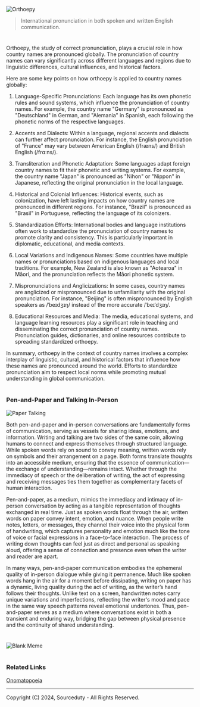 ![Orthoepy](https://github.com/sourceduty/Global_Orthoepy/assets/123030236/cc0f000f-af17-43a5-93a5-bb1f44c4d98a)

> International pronunciation in both spoken and written English communication.

#

Orthoepy, the study of correct pronunciation, plays a crucial role in how country names are pronounced globally. The pronunciation of country names can vary significantly across different languages and regions due to linguistic differences, cultural influences, and historical factors. 

Here are some key points on how orthoepy is applied to country names globally:

1. Language-Specific Pronunciations: Each language has its own phonetic rules and sound systems, which influence the pronunciation of country names. For example, the country name "Germany" is pronounced as "Deutschland" in German, and "Alemania" in Spanish, each following the phonetic norms of the respective languages.

2. Accents and Dialects: Within a language, regional accents and dialects can further affect pronunciation. For instance, the English pronunciation of "France" may vary between American English (/fræns/) and British English (/frɑːns/).

3. Transliteration and Phonetic Adaptation: Some languages adapt foreign country names to fit their phonetic and writing systems. For example, the country name "Japan" is pronounced as "Nihon" or "Nippon" in Japanese, reflecting the original pronunciation in the local language.

4. Historical and Colonial Influences: Historical events, such as colonization, have left lasting impacts on how country names are pronounced in different regions. For instance, "Brazil" is pronounced as "Brasil" in Portuguese, reflecting the language of its colonizers.

5. Standardization Efforts: International bodies and language institutions often work to standardize the pronunciation of country names to promote clarity and consistency. This is particularly important in diplomatic, educational, and media contexts.

6. Local Variations and Indigenous Names: Some countries have multiple names or pronunciations based on indigenous languages and local traditions. For example, New Zealand is also known as "Aotearoa" in Māori, and the pronunciation reflects the Māori phonetic system.

7. Mispronunciations and Anglicizations: In some cases, country names are anglicized or mispronounced due to unfamiliarity with the original pronunciation. For instance, "Beijing" is often mispronounced by English speakers as /ˈbeɪdʒɪŋ/ instead of the more accurate /ˈbeɪˈdʒɪŋ/.

8. Educational Resources and Media: The media, educational systems, and language learning resources play a significant role in teaching and disseminating the correct pronunciation of country names. Pronunciation guides, dictionaries, and online resources contribute to spreading standardized orthoepy.

In summary, orthoepy in the context of country names involves a complex interplay of linguistic, cultural, and historical factors that influence how these names are pronounced around the world. Efforts to standardize pronunciation aim to respect local norms while promoting mutual understanding in global communication.

#
### Pen-and-Paper and Talking In-Person

![Paper Talking](https://github.com/user-attachments/assets/5871478a-c6c7-4057-a982-508968687bfb)

Both pen-and-paper and in-person conversations are fundamentally forms of communication, serving as vessels for sharing ideas, emotions, and information. Writing and talking are two sides of the same coin, allowing humans to connect and express themselves through structured language. While spoken words rely on sound to convey meaning, written words rely on symbols and their arrangement on a page. Both forms translate thoughts into an accessible medium, ensuring that the essence of communication—the exchange of understanding—remains intact. Whether through the immediacy of speech or the deliberation of writing, the act of expressing and receiving messages ties them together as complementary facets of human interaction.

Pen-and-paper, as a medium, mimics the immediacy and intimacy of in-person conversation by acting as a tangible representation of thoughts exchanged in real time. Just as spoken words float through the air, written words on paper convey intent, emotion, and nuance. When people write notes, letters, or messages, they channel their voice into the physical form of handwriting, which captures personality and emotion much like the tone of voice or facial expressions in a face-to-face interaction. The process of writing down thoughts can feel just as direct and personal as speaking aloud, offering a sense of connection and presence even when the writer and reader are apart.

In many ways, pen-and-paper communication embodies the ephemeral quality of in-person dialogue while giving it permanence. Much like spoken words hang in the air for a moment before dissipating, writing on paper has a dynamic, living quality during the act of writing, as the writer’s hand follows their thoughts. Unlike text on a screen, handwritten notes carry unique variations and imperfections, reflecting the writer's mood and pace in the same way speech patterns reveal emotional undertones. Thus, pen-and-paper serves as a medium where conversations exist in both a transient and enduring way, bridging the gap between physical presence and the continuity of shared understanding.

#
![Blank Meme](https://github.com/user-attachments/assets/a5d357cb-657d-4374-9b93-4d138ee82636)

#
### Related Links

[Onomatopoeia](https://chat.openai.com/g/g-JEHdIpJiN-onomatopoeia)

***
Copyright (C) 2024, Sourceduty - All Rights Reserved.

